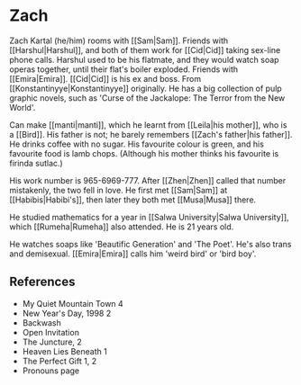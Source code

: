 # Zach
Zach Kartal (he/him) rooms with [[Sam|Sam]]. Friends with [[Harshul|Harshul]], and both of them work for [[Cid|Cid]] taking sex-line phone calls. Harshul used to be his flatmate, and they would watch soap operas together, until their flat's boiler exploded. Friends with [[Emira|Emira]]. [[Cid|Cid]] is his ex and boss. From [[Konstantinyye|Konstantinyye]] originally. He has a big collection of pulp graphic novels, such as 'Curse of the Jackalope: The Terror from the New World'.

Can make [[manti|manti]], which he learnt from [[Leila|his mother]], who is a [[Bird]]. His father is not; he barely remembers [[Zach's father|his father]]. He drinks coffee with no sugar. His favourite colour is green, and his favourite food is lamb chops. (Although his mother thinks his favourite is firinda sutlac.)

His work number is 965-6969-777. After [[Zhen|Zhen]] called that number mistakenly, the two fell in love. He first met [[Sam|Sam]] at [[Habibis|Habibi's]], then later they both met [[Musa|Musa]] there.

He studied mathematics for a year in [[Salwa University|Salwa University]], which [[Rumeha|Rumeha]] also attended. He is 21 years old.

He watches soaps like 'Beautific Generation' and 'The Poet'. He's also trans and demisexual. [[Emira|Emira]] calls him 'weird bird' or 'bird boy'.
## References
- My Quiet Mountain Town 4
- New Year's Day, 1998 2
- Backwash
- Open Invitation
- The Juncture, 2
- Heaven Lies Beneath 1
- The Perfect Gift 1, 2
- Pronouns page
